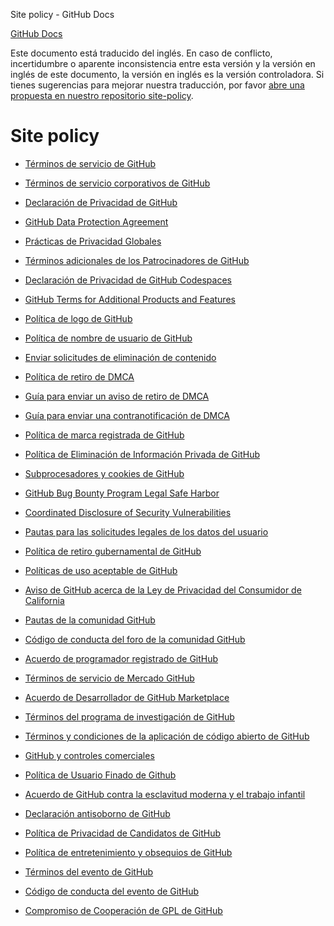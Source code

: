 Site policy - GitHub Docs

[](/es)[GitHub Docs](/es)

Este documento está traducido del inglés. En caso de conflicto, incertidumbre o aparente inconsistencia entre esta versión y la versión en inglés de este documento, la versión en inglés es la versión controladora. Si tienes sugerencias para mejorar nuestra traducción, por favor [abre una propuesta en nuestro repositorio site-policy](https://github.com/github/site-policy/issues).

Site policy
==========

* [Términos de servicio de GitHub](/es/github/site-policy/github-terms-of-service)

* [Términos de servicio corporativos de GitHub](/es/github/site-policy/github-corporate-terms-of-service)

* [Declaración de Privacidad de GitHub](/es/github/site-policy/github-privacy-statement)

* [GitHub Data Protection Agreement](/es/github/site-policy/github-data-protection-agreement)

* [Prácticas de Privacidad Globales](/es/github/site-policy/global-privacy-practices)

* [Términos adicionales de los Patrocinadores de GitHub](/es/github/site-policy/github-sponsors-additional-terms)

* [Declaración de Privacidad de GitHub Codespaces](/es/github/site-policy/github-codespaces-privacy-statement)

* [GitHub Terms for Additional Products and Features](/es/github/site-policy/github-terms-for-additional-products-and-features)

* [Política de logo de GitHub](/es/github/site-policy/github-logo-policy)

* [Política de nombre de usuario de GitHub](/es/github/site-policy/github-username-policy)

* [Enviar solicitudes de eliminación de contenido](/es/github/site-policy/submitting-content-removal-requests)

* [Política de retiro de DMCA](/es/github/site-policy/dmca-takedown-policy)

* [Guía para enviar un aviso de retiro de DMCA](/es/github/site-policy/guide-to-submitting-a-dmca-takedown-notice)

* [Guía para enviar una contranotificación de DMCA](/es/github/site-policy/guide-to-submitting-a-dmca-counter-notice)

* [Política de marca registrada de GitHub](/es/github/site-policy/github-trademark-policy)

* [Política de Eliminación de Información Privada de GitHub](/es/github/site-policy/github-private-information-removal-policy)

* [Subprocesadores y cookies de GitHub](/es/github/site-policy/github-subprocessors-and-cookies)

* [GitHub Bug Bounty Program Legal Safe Harbor](/es/github/site-policy/github-bug-bounty-program-legal-safe-harbor)

* [Coordinated Disclosure of Security Vulnerabilities](/es/github/site-policy/coordinated-disclosure-of-security-vulnerabilities)

* [Pautas para las solicitudes legales de los datos del usuario](/es/github/site-policy/guidelines-for-legal-requests-of-user-data)

* [Política de retiro gubernamental de GitHub](/es/github/site-policy/github-government-takedown-policy)

* [Políticas de uso aceptable de GitHub](/es/github/site-policy/github-acceptable-use-policies)

* [Aviso de GitHub acerca de la Ley de Privacidad del Consumidor de California](/es/github/site-policy/githubs-notice-about-the-california-consumer-privacy-act)

* [Pautas de la comunidad GitHub](/es/github/site-policy/github-community-guidelines)

* [Código de conducta del foro de la comunidad GitHub](/es/github/site-policy/github-community-forum-code-of-conduct)

* [Acuerdo de programador registrado de GitHub](/es/github/site-policy/github-registered-developer-agreement)

* [Términos de servicio de Mercado GitHub](/es/github/site-policy/github-marketplace-terms-of-service)

* [Acuerdo de Desarrollador de GitHub Marketplace](/es/github/site-policy/github-marketplace-developer-agreement)

* [Términos del programa de investigación de GitHub](/es/github/site-policy/github-research-program-terms)

* [Términos y condiciones de la aplicación de código abierto de GitHub](/es/github/site-policy/github-open-source-applications-terms-and-conditions)

* [GitHub y controles comerciales](/es/github/site-policy/github-and-trade-controls)

* [Política de Usuario Finado de Github](/es/github/site-policy/github-deceased-user-policy)

* [Acuerdo de GitHub contra la esclavitud moderna y el trabajo infantil](/es/github/site-policy/github-statement-against-modern-slavery-and-child-labor)

* [Declaración antisoborno de GitHub](/es/github/site-policy/github-anti-bribery-statement)

* [Política de Privacidad de Candidatos de GitHub](/es/github/site-policy/github-candidate-privacy-policy)

* [Política de entretenimiento y obsequios de GitHub](/es/github/site-policy/github-gifts-and-entertainment-policy)

* [Términos del evento de GitHub](/es/github/site-policy/github-event-terms)

* [Código de conducta del evento de GitHub](/es/github/site-policy/github-event-code-of-conduct)

* [Compromiso de Cooperación de GPL de GitHub](/es/github/site-policy/github-gpl-cooperation-commitment)

